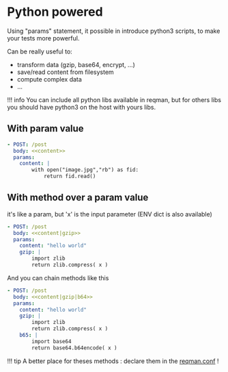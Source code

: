 # Python powered

Using "params" statement, it possible in introduce python3 scripts, to make your tests more powerful.

Can be really useful to:

 * transform data (gzip, base64, encrypt, ...)
 * save/read content from filesystem
 * compute complex data
 * ...

!!! info
    You can include all python libs available in reqman, but for others libs you should have python3 on the host with yours libs.


## With param value

```yaml
- POST: /post
  body: <<content>>
  params:
    content: |
        with open("image.jpg","rb") as fid:
            return fid.read()
```


## With method over a param value

it's like a param, but 'x' is the input parameter (ENV dict is also available)

```yaml
- POST: /post
  body: <<content|gzip>>
  params:
    content: "hello world"
    gzip: |
        import zlib
        return zlib.compress( x )

```

And you can chain methods like this

```yaml
- POST: /post
  body: <<content|gzip|b64>>
  params:
    content: "hello world"
    gzip: |
        import zlib
        return zlib.compress( x )
    b65: |
        import base64
        return base64.b64encode( x )
```

!!! tip
    A better place for theses methods : declare them in the [reqman.conf](conf.md) !